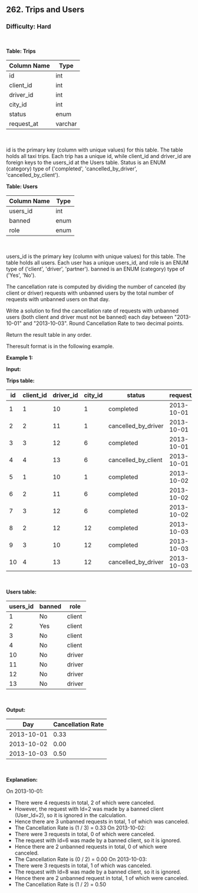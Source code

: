 ## 262. Trips and Users
### Difficulty: Hard
<br>


**Table: Trips**

| Column Name | Type     |
|-------------|----------|
| id          | int      |
| client_id   | int      |
| driver_id   | int      |
| city_id     | int      |
| status      | enum     |
| request_at  | varchar  |     
<br>

id is the primary key (column with unique values) for this table.
The table holds all taxi trips. Each trip has a unique id, while client_id and driver_id are foreign keys to the users_id at the Users table.
Status is an ENUM (category) type of ('completed', 'cancelled_by_driver', 'cancelled_by_client').






**Table: Users**

| Column Name | Type     |
|-------------|----------|
| users_id    | int      |
| banned      | enum     |
| role        | enum     |
<br>

users_id is the primary key (column with unique values) for this table.
The table holds all users. Each user has a unique users_id, and role is an ENUM type of ('client', 'driver', 'partner').
banned is an ENUM (category) type of ('Yes', 'No').




The cancellation rate is computed by dividing the number of canceled (by client or driver) requests with unbanned users by the total number of requests with unbanned users on that day.

Write a solution to find the cancellation rate of requests with unbanned users (both client and driver must not be banned) each day between "2013-10-01" and "2013-10-03". Round Cancellation Rate to two decimal points.

Return the result table in any order.

Theresult format is in the following example.


**Example 1:**

**Input:** 


**Trips table:**


| id | client_id | driver_id | city_id | status              | request_at |
|----|-----------|-----------|---------|---------------------|------------|
| 1  | 1         | 10        | 1       | completed           | 2013-10-01 |
| 2  | 2         | 11        | 1       | cancelled_by_driver | 2013-10-01 |
| 3  | 3         | 12        | 6       | completed           | 2013-10-01 |
| 4  | 4         | 13        | 6       | cancelled_by_client | 2013-10-01 |
| 5  | 1         | 10        | 1       | completed           | 2013-10-02 |
| 6  | 2         | 11        | 6       | completed           | 2013-10-02 |
| 7  | 3         | 12        | 6       | completed           | 2013-10-02 |
| 8  | 2         | 12        | 12      | completed           | 2013-10-03 |
| 9  | 3         | 10        | 12      | completed           | 2013-10-03 |
| 10 | 4         | 13        | 12      | cancelled_by_driver | 2013-10-03 |
<br>



**Users table:**


| users_id | banned | role   |
|----------|--------|--------|
| 1        | No     | client |
| 2        | Yes    | client |
| 3        | No     | client |
| 4        | No     | client |
| 10       | No     | driver |
| 11       | No     | driver |
| 12       | No     | driver |
| 13       | No     | driver |
<br>

**Output:** 


| Day        | Cancellation Rate |
|------------|-------------------|
| 2013-10-01 | 0.33              |
| 2013-10-02 | 0.00              |
| 2013-10-03 | 0.50              |
<br>

**Explanation:**

 
On 2013-10-01:
  - There were 4 requests in total, 2 of which were canceled.
  - However, the request with Id=2 was made by a banned client (User_Id=2), so it is ignored in the calculation.
  - Hence there are 3 unbanned requests in total, 1 of which was canceled.
  - The Cancellation Rate is (1 / 3) = 0.33
On 2013-10-02:
  - There were 3 requests in total, 0 of which were canceled.
  - The request with Id=6 was made by a banned client, so it is ignored.
  - Hence there are 2 unbanned requests in total, 0 of which were canceled.
  - The Cancellation Rate is (0 / 2) = 0.00
On 2013-10-03:
  - There were 3 requests in total, 1 of which was canceled.
  - The request with Id=8 was made by a banned client, so it is ignored.
  - Hence there are 2 unbanned request in total, 1 of which were canceled.
  - The Cancellation Rate is (1 / 2) = 0.50

